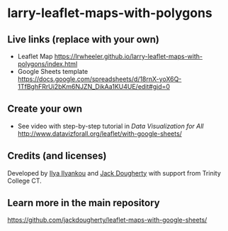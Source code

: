# larry-leaflet-maps-with-polygons

## Live links (replace with your own)
- Leaflet Map https://lrwheeler.github.io/larry-leaflet-maps-with-polygons/index.html
- Google Sheets template https://docs.google.com/spreadsheets/d/18rnX-yoX6Q-1TfBghFRrUi2bKm6NJZN_DikAa1KU4UE/edit#gid=0

## Create your own
- See video with step-by-step tutorial in *Data Visualization for All* http://www.datavizforall.org/leaflet/with-google-sheets/

## Credits (and licenses)
Developed by [Ilya Ilyankou](https://github.com/ilyankou) and [Jack Dougherty](https://github.com/jackdougherty) with support from Trinity College CT.

## Learn more in the main repository
https://github.com/jackdougherty/leaflet-maps-with-google-sheets/
